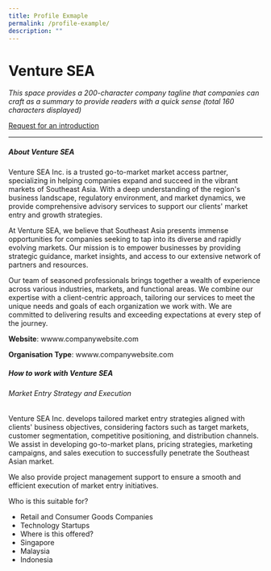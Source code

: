 ```yaml
---
title: Profile Exmaple
permalink: /profile-example/
description: ""
---
```

# Venture SEA

*This space provides a 200-character company tagline that companies can craft as a summary to provide readers with a quick sense (total 160 characters displayed)*

[Request for an introduction](d)

------

##### About Venture SEA

Venture SEA Inc. is a trusted go-to-market market access partner, specializing in helping companies expand and succeed in the vibrant markets of Southeast Asia. With a deep understanding of the region's business landscape, regulatory environment, and market dynamics, we provide comprehensive advisory services to support our clients' market entry and growth strategies.

At Venture SEA, we believe that Southeast Asia presents immense opportunities for companies seeking to tap into its diverse and rapidly evolving markets. Our mission is to empower businesses by providing strategic guidance, market insights, and access to our extensive network of partners and resources.

Our team of seasoned professionals brings together a wealth of experience across various industries, markets, and functional areas. We combine our expertise with a client-centric approach, tailoring our services to meet the unique needs and goals of each organization we work with. We are committed to delivering results and exceeding expectations at every step of the journey.

**Website**: wwww.companywebsite.com

**Organisation Type**: wwww.companywebsite.com

##### How to work with Venture SEA

###### Market Entry Strategy and Execution  
Venture SEA Inc. develops tailored market entry strategies aligned with clients' business objectives, considering factors such as target markets, customer segmentation, competitive positioning, and distribution channels.  
We assist in developing go-to-market plans, pricing strategies, marketing campaigns, and sales execution to successfully penetrate the Southeast Asian market.  

We also provide project management support to ensure a smooth and efficient execution of market entry initiatives.  

Who is this suitable for?  
* Retail and Consumer Goods Companies  
* Technology Startups  
* Where is this offered?  
* Singapore  
* Malaysia  
* Indonesia